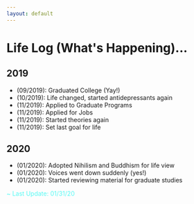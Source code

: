```yaml
---
layout: default
---
```


# Life Log (What's Happening)...

## 2019
- (09/2019): Graduated College (Yay!)
- (10/2019): Life changed, started antidepressants again
- (11/2019): Applied to Graduate Programs <i class="fas fa-shapes"></i>
- (11/2019): Applied for Jobs <i class="fas fa-file-signature"></i>
- (11/2019): Started theories again <i class="fas fa-square-root-alt"></i>
- (11/2019): Set last goal for life

## 2020
- (01/2020): Adopted Nihilism and Buddhism for life view
- (01/2020): Voices went down suddenly (yes!)
- (01/2020): Started reviewing material for graduate studies

<span style="color:#58FAF4">~ Last Update: 01/31/20 <i class="fas fa-fire-alt"></i></span>
